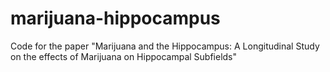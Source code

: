 # marijuana-hippocampus
Code for the paper "Marijuana and the Hippocampus: A Longitudinal Study on the effects of Marijuana on Hippocampal Subfields"
